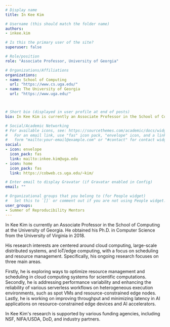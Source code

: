 ```yaml
---
# Display name
title: In Kee Kim

# Username (this should match the folder name)
authors:
- inkee.kim

# Is this the primary user of the site?
superuser: false

# Role/position
role: "Associate Professor, University of Georgia"

# Organizations/Affiliations
organizations:
- name: School of Computing
  url: "https://www.cs.uga.edu/"
- name: The University of Georgia
  url: "https://www.uga.edu/"



# Short bio (displayed in user profile at end of posts)
bio: In Kee Kim is currently an Associate Professor in the School of Computing at the University of Georgia. He obtained his Ph.D. in Computer Science from the University of Virginia in 2018. 

# Social/Academic Networking
# For available icons, see: https://sourcethemes.com/academic/docs/widgets/#icons
#   For an email link, use "fas" icon pack, "envelope" icon, and a link in the
#   form "mailto:your-email@example.com" or "#contact" for contact widget.
social:
- icon: envelope
  icon_pack: fas
  link: mailto:inkee.kim@uga.edu
- icon: home
  icon_pack: fas
  link: https://cobweb.cs.uga.edu/~kim/

# Enter email to display Gravatar (if Gravatar enabled in Config)
email: ""

# Organizational groups that you belong to (for People widget)
#   Set this to `[]` or comment out if you are not using People widget.  
user_groups:
- Summer of Reproducibility Mentors
---
```

In Kee Kim is currently an Associate Professor in the School of Computing at the University of Georgia. He obtained his Ph.D. in Computer Science from the University of Virginia in 2018.
 
His research interests are centered around cloud computing, large-scale distributed systems, and IoT/edge computing, with a focus on scheduling and resource management. Specifically, his ongoing research focuses on three main areas.
 
Firstly, he is exploring ways to optimize resource management and scheduling in cloud computing systems for scientific computations. Secondly, he is addressing performance variability and enhancing the reliability of various serverless workflows on heterogeneous execution environments, such as spot VMs and resource-constrained edge nodes. Lastly, he is working on improving throughput and minimizing latency in AI applications on resource-constrained edge devices and AI accelerators.
 
In Kee Kim's research is supported by various funding agencies, including NSF, NIFA/USDA, DoD, and industry partners.